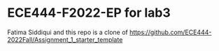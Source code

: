 # ECE444-F2022-EP for lab3
Fatima Siddiqui and this repo is a clone of https://github.com/ECE444-2022Fall/Assignment_1_starter_template
